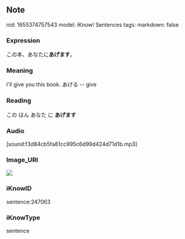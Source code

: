 ## Note
nid: 1655374757543
model: iKnow! Sentences
tags: 
markdown: false

### Expression
この本、あなたに<b>あげます</b>。

### Meaning
I'll give you this book.
あげる -- give

### Reading
この ほん あなた に <b>あげます</b>

### Audio
[sound:f3d84cb5fa81cc995c6d99d424d71d1b.mp3]

### Image_URI
<img src="41bbffea7074a1688c13309c257678b7.jpg">

### iKnowID
sentence:247063

### iKnowType
sentence
